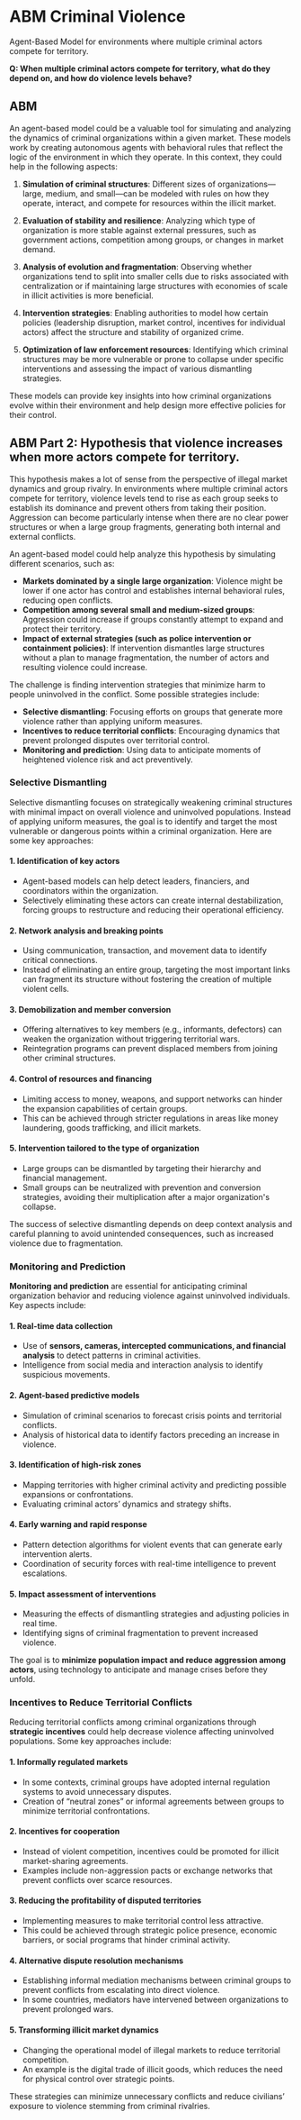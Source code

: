 # ABM Criminal Violence  
Agent-Based Model for environments where multiple criminal actors compete for territory.

**Q: When multiple criminal actors compete for territory, what do they depend on, and how do violence levels behave?**

## ABM  

An agent-based model could be a valuable tool for simulating and analyzing the dynamics of criminal organizations within a given market. These models work by creating autonomous agents with behavioral rules that reflect the logic of the environment in which they operate. In this context, they could help in the following aspects:

1. **Simulation of criminal structures**: Different sizes of organizations—large, medium, and small—can be modeled with rules on how they operate, interact, and compete for resources within the illicit market.

2. **Evaluation of stability and resilience**: Analyzing which type of organization is more stable against external pressures, such as government actions, competition among groups, or changes in market demand.

3. **Analysis of evolution and fragmentation**: Observing whether organizations tend to split into smaller cells due to risks associated with centralization or if maintaining large structures with economies of scale in illicit activities is more beneficial.

4. **Intervention strategies**: Enabling authorities to model how certain policies (leadership disruption, market control, incentives for individual actors) affect the structure and stability of organized crime.

5. **Optimization of law enforcement resources**: Identifying which criminal structures may be more vulnerable or prone to collapse under specific interventions and assessing the impact of various dismantling strategies.

These models can provide key insights into how criminal organizations evolve within their environment and help design more effective policies for their control.

## ABM Part 2: Hypothesis that violence increases when more actors compete for territory.  

This hypothesis makes a lot of sense from the perspective of illegal market dynamics and group rivalry. In environments where multiple criminal actors compete for territory, violence levels tend to rise as each group seeks to establish its dominance and prevent others from taking their position. Aggression can become particularly intense when there are no clear power structures or when a large group fragments, generating both internal and external conflicts.

An agent-based model could help analyze this hypothesis by simulating different scenarios, such as:  
- **Markets dominated by a single large organization**: Violence might be lower if one actor has control and establishes internal behavioral rules, reducing open conflicts.  
- **Competition among several small and medium-sized groups**: Aggression could increase if groups constantly attempt to expand and protect their territory.  
- **Impact of external strategies (such as police intervention or containment policies)**: If intervention dismantles large structures without a plan to manage fragmentation, the number of actors and resulting violence could increase.  

The challenge is finding intervention strategies that minimize harm to people uninvolved in the conflict. Some possible strategies include:  
- **Selective dismantling**: Focusing efforts on groups that generate more violence rather than applying uniform measures.  
- **Incentives to reduce territorial conflicts**: Encouraging dynamics that prevent prolonged disputes over territorial control.  
- **Monitoring and prediction**: Using data to anticipate moments of heightened violence risk and act preventively.  

### Selective Dismantling  

Selective dismantling focuses on strategically weakening criminal structures with minimal impact on overall violence and uninvolved populations. Instead of applying uniform measures, the goal is to identify and target the most vulnerable or dangerous points within a criminal organization. Here are some key approaches:  

#### 1. **Identification of key actors**  
   - Agent-based models can help detect leaders, financiers, and coordinators within the organization.  
   - Selectively eliminating these actors can create internal destabilization, forcing groups to restructure and reducing their operational efficiency.  

#### 2. **Network analysis and breaking points**  
   - Using communication, transaction, and movement data to identify critical connections.  
   - Instead of eliminating an entire group, targeting the most important links can fragment its structure without fostering the creation of multiple violent cells.  

#### 3. **Demobilization and member conversion**  
   - Offering alternatives to key members (e.g., informants, defectors) can weaken the organization without triggering territorial wars.  
   - Reintegration programs can prevent displaced members from joining other criminal structures.  

#### 4. **Control of resources and financing**  
   - Limiting access to money, weapons, and support networks can hinder the expansion capabilities of certain groups.  
   - This can be achieved through stricter regulations in areas like money laundering, goods trafficking, and illicit markets.  

#### 5. **Intervention tailored to the type of organization**  
   - Large groups can be dismantled by targeting their hierarchy and financial management.  
   - Small groups can be neutralized with prevention and conversion strategies, avoiding their multiplication after a major organization's collapse.  

The success of selective dismantling depends on deep context analysis and careful planning to avoid unintended consequences, such as increased violence due to fragmentation.  

### Monitoring and Prediction  

**Monitoring and prediction** are essential for anticipating criminal organization behavior and reducing violence against uninvolved individuals. Key aspects include:  

#### 1. **Real-time data collection**  
   - Use of **sensors, cameras, intercepted communications, and financial analysis** to detect patterns in criminal activities.  
   - Intelligence from social media and interaction analysis to identify suspicious movements.  

#### 2. **Agent-based predictive models**  
   - Simulation of criminal scenarios to forecast crisis points and territorial conflicts.  
   - Analysis of historical data to identify factors preceding an increase in violence.  

#### 3. **Identification of high-risk zones**  
   - Mapping territories with higher criminal activity and predicting possible expansions or confrontations.  
   - Evaluating criminal actors’ dynamics and strategy shifts.  

#### 4. **Early warning and rapid response**  
   - Pattern detection algorithms for violent events that can generate early intervention alerts.  
   - Coordination of security forces with real-time intelligence to prevent escalations.  

#### 5. **Impact assessment of interventions**  
   - Measuring the effects of dismantling strategies and adjusting policies in real time.  
   - Identifying signs of criminal fragmentation to prevent increased violence.  

The goal is to **minimize population impact and reduce aggression among actors**, using technology to anticipate and manage crises before they unfold.  

### Incentives to Reduce Territorial Conflicts  

Reducing territorial conflicts among criminal organizations through **strategic incentives** could help decrease violence affecting uninvolved populations. Some key approaches include:  

#### 1. **Informally regulated markets**  
   - In some contexts, criminal groups have adopted internal regulation systems to avoid unnecessary disputes.  
   - Creation of “neutral zones” or informal agreements between groups to minimize territorial confrontations.  

#### 2. **Incentives for cooperation**  
   - Instead of violent competition, incentives could be promoted for illicit market-sharing agreements.  
   - Examples include non-aggression pacts or exchange networks that prevent conflicts over scarce resources.  

#### 3. **Reducing the profitability of disputed territories**  
   - Implementing measures to make territorial control less attractive.  
   - This could be achieved through strategic police presence, economic barriers, or social programs that hinder criminal activity.  

#### 4. **Alternative dispute resolution mechanisms**  
   - Establishing informal mediation mechanisms between criminal groups to prevent conflicts from escalating into direct violence.  
   - In some countries, mediators have intervened between organizations to prevent prolonged wars.  

#### 5. **Transforming illicit market dynamics**  
   - Changing the operational model of illegal markets to reduce territorial competition.  
   - An example is the digital trade of illicit goods, which reduces the need for physical control over strategic points.  

These strategies can minimize unnecessary conflicts and reduce civilians’ exposure to violence stemming from criminal rivalries.


